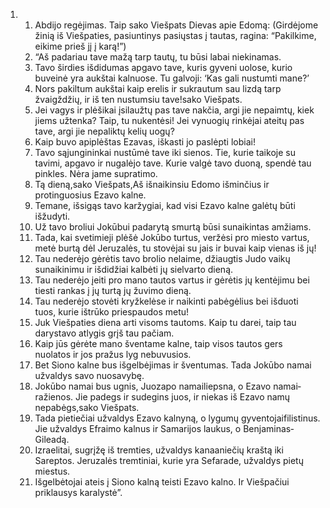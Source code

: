 <ol>
  <li>
    <ol>
      <li>Abdijo regėjimas. Taip sako Viešpats Dievas apie Edomą: (Girdėjome žinią iš Viešpaties, pasiuntinys pasiųstas į tautas, ragina: “Pakilkime, eikime prieš jį į karą!”)</li>
      <li>“Aš padariau tave mažą tarp tautų, tu būsi labai niekinamas.</li>
      <li>Tavo širdies išdidumas apgavo tave, kuris gyveni uolose, kurio buveinė yra aukštai kalnuose. Tu galvoji: ‘Kas gali nustumti mane?’</li>
      <li>Nors pakiltum aukštai kaip erelis ir sukrautum sau lizdą tarp žvaigždžių, ir iš ten nustumsiu tave!­sako Viešpats.­</li>
      <li>Jei vagys ir plėšikai įsilaužtų pas tave nakčia, argi jie nepaimtų, kiek jiems užtenka? Taip, tu nukentėsi! Jei vynuogių rinkėjai ateitų pas tave, argi jie nepaliktų kelių uogų?</li>
      <li>Kaip buvo apiplėštas Ezavas, iškasti jo paslėpti lobiai!</li>
      <li>Tavo sąjungininkai nustūmė tave iki sienos. Tie, kurie taikoje su tavimi, apgavo ir nugalėjo tave. Kurie valgė tavo duoną, spendė tau pinkles. Nėra jame supratimo.</li>
      <li>Tą dieną,­sako Viešpats,­Aš išnaikinsiu Edomo išminčius ir protinguosius Ezavo kalne.</li>
      <li>Temane, išsigąs tavo karžygiai, kad visi Ezavo kalne galėtų būti išžudyti.</li>
      <li>Už tavo broliui Jokūbui padarytą smurtą būsi sunaikintas amžiams.</li>
      <li>Tada, kai svetimieji plėšė Jokūbo turtus, veržėsi pro miesto vartus, metė burtą dėl Jeruzalės, tu stovėjai su jais ir buvai kaip vienas iš jų!</li>
      <li>Tau nederėjo gėrėtis tavo brolio nelaime, džiaugtis Judo vaikų sunaikinimu ir išdidžiai kalbėti jų sielvarto dieną.</li>
      <li>Tau nederėjo įeiti pro mano tautos vartus ir gėrėtis jų kentėjimu bei tiesti rankas į jų turtą jų žuvimo dieną.</li>
      <li>Tau nederėjo stovėti kryžkelėse ir naikinti pabėgėlius bei išduoti tuos, kurie ištrūko priespaudos metu!</li>
      <li>Juk Viešpaties diena arti visoms tautoms. Kaip tu darei, taip tau darys­tavo atlygis grįš tau pačiam.</li>
      <li>Kaip jūs gėrėte mano šventame kalne, taip visos tautos gers nuolatos ir jos pražus lyg nebuvusios.</li>
      <li>Bet Siono kalne bus išgelbėjimas ir šventumas. Tada Jokūbo namai užvaldys savo nuosavybę.</li>
      <li>Jokūbo namai bus ugnis, Juozapo namai­liepsna, o Ezavo namai­ražienos. Jie padegs ir sudegins juos, ir niekas iš Ezavo namų nepabėgs,­sako Viešpats.­</li>
      <li>Tada pietiečiai užvaldys Ezavo kalnyną, o lygumų gyventojai­filistinus. Jie užvaldys Efraimo kalnus ir Samarijos laukus, o Benjaminas­Gileadą.</li>
      <li>Izraelitai, sugrįžę iš tremties, užvaldys kanaaniečių kraštą iki Sareptos. Jeruzalės tremtiniai, kurie yra Sefarade, užvaldys pietų miestus.</li>
      <li>Išgelbėtojai ateis į Siono kalną teisti Ezavo kalno. Ir Viešpačiui priklausys karalystė”.</li>
    </ol>
  </li>
</ol>